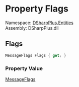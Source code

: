 # Property Flags

Namespace: [DSharpPlus.Entities](DSharpPlus.Entities.md)  
Assembly: DSharpPlus.dll

## <a id="DSharpPlus_Entities_IDiscordMessageBuilder_Flags"></a>Flags

```csharp
MessageFlags Flags { get; }
```

### Property Value

[MessageFlags](DSharpPlus.MessageFlags.md)


